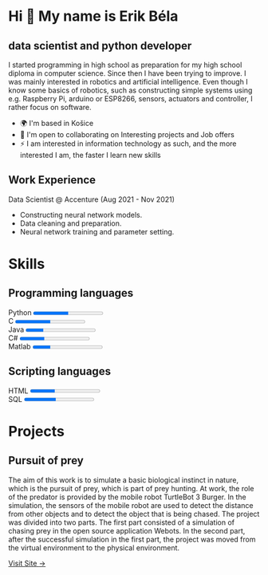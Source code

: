 Hi 👋 My name is Erik Béla
==========================

data scientist and python developer
-----------------------------------

I started programming in high school as preparation for my high school diploma in computer science. Since then I have been trying to improve. I was mainly interested in robotics and artificial intelligence. Even though I know some basics of robotics, such as constructing simple systems using e.g. Raspberry Pi, arduino or ESP8266, sensors, actuators and controller, I rather focus on software.

*   🌍  I'm based in Košice
*   🤝  I'm open to collaborating on Interesting projects and Job offers
*   ⚡  I am interested in information technology as such, and the more interested I am, the faster I learn new skills
  
Work Experience
----------------

Data Scientist @ Accenture (Aug 2021 - Nov 2021)
*  Constructing neural network models.
*  Data cleaning and preparation.
*  Neural network training and parameter setting.

Skills
=======

Programming languages
---------------------

<label for="file">Python  </label> <progress id="file" max="100" value="50"></progress><br>
<label for="file">C       </label> <progress id="file" max="100" value="50"></progress><br>
<label for="file">Java    </label> <progress id="file" max="100" value="25"></progress><br>
<label for="file">C#      </label> <progress id="file" max="100" value="35"></progress><br>
<label for="file">Matlab  </label> <progress id="file" max="100" value="25"></progress>

Scripting languages
-------------------

<label for="file">HTML  </label> <progress id="file" max="100" value="35"></progress><br>
<label for="file">SQL   </label> <progress id="file" max="100" value="45"></progress><br>


Projects
==========================

Pursuit of prey
----------------

The aim of this work is to simulate a basic biological instinct in nature, which is the pursuit of prey, which is part of prey hunting. At work, the role of the predator is provided by the mobile robot TurtleBot 3 Burger. In the simulation, the sensors of the mobile robot are used to detect the distance from other objects and to detect the object that is being chased. The project was divided into two parts. The first part consisted of a simulation of chasing prey in the open source application Webots. In the second part, after the successful simulation in the first part, the project was moved from the virtual environment to the physical environment.

<div class="work__links">
        <a href="#" class="link__text">
        Visit Site <span>&rarr;</span>
        </a> 
        <a href="https://sites.google.com/view/ismr-zadanie/domov" target="_blank">
        </a>
    </div>

